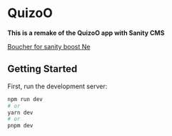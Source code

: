 
# QuizoO
**This is a remake of the QuizoO app with Sanity CMS**

[Boucher for sanity boost ](https://www.sanity.io/sonny)
[Ne ](https://www.npmjs.com/package/next-sanity?activeTab=readme#next-sanitystudio)
## Getting Started

First, run the development server:

```bash
npm run dev
# or
yarn dev
# or
pnpm dev
```

